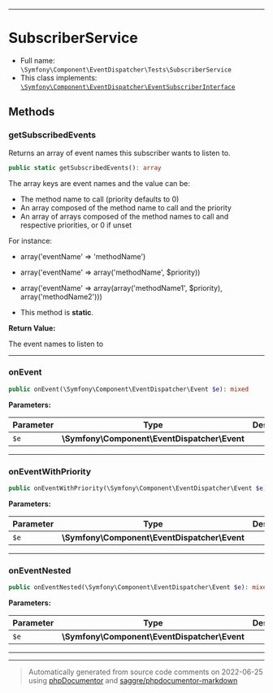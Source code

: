 ***

# SubscriberService





* Full name: `\Symfony\Component\EventDispatcher\Tests\SubscriberService`
* This class implements:
[`\Symfony\Component\EventDispatcher\EventSubscriberInterface`](../EventSubscriberInterface.md)




## Methods


### getSubscribedEvents

Returns an array of event names this subscriber wants to listen to.

```php
public static getSubscribedEvents(): array
```

The array keys are event names and the value can be:

 * The method name to call (priority defaults to 0)
 * An array composed of the method name to call and the priority
 * An array of arrays composed of the method names to call and respective
   priorities, or 0 if unset

For instance:

 * array('eventName' => 'methodName')
 * array('eventName' => array('methodName', $priority))
 * array('eventName' => array(array('methodName1', $priority), array('methodName2')))

* This method is **static**.





**Return Value:**

The event names to listen to



***

### onEvent



```php
public onEvent(\Symfony\Component\EventDispatcher\Event $e): mixed
```








**Parameters:**

| Parameter | Type | Description |
|-----------|------|-------------|
| `$e` | **\Symfony\Component\EventDispatcher\Event** |  |




***

### onEventWithPriority



```php
public onEventWithPriority(\Symfony\Component\EventDispatcher\Event $e): mixed
```








**Parameters:**

| Parameter | Type | Description |
|-----------|------|-------------|
| `$e` | **\Symfony\Component\EventDispatcher\Event** |  |




***

### onEventNested



```php
public onEventNested(\Symfony\Component\EventDispatcher\Event $e): mixed
```








**Parameters:**

| Parameter | Type | Description |
|-----------|------|-------------|
| `$e` | **\Symfony\Component\EventDispatcher\Event** |  |




***


***
> Automatically generated from source code comments on 2022-06-25 using [phpDocumentor](http://www.phpdoc.org/) and [saggre/phpdocumentor-markdown](https://github.com/Saggre/phpDocumentor-markdown)

